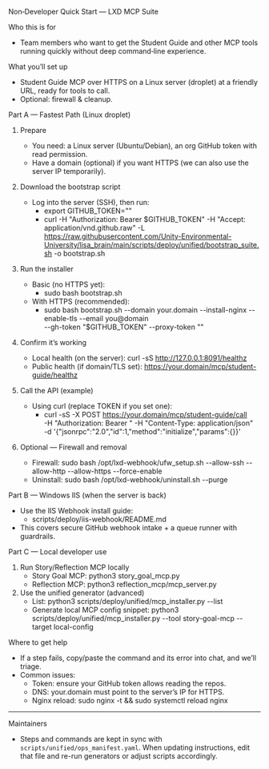 Non‑Developer Quick Start — LXD MCP Suite

Who this is for
- Team members who want to get the Student Guide and other MCP tools running quickly without deep command‑line experience.

What you’ll set up
- Student Guide MCP over HTTPS on a Linux server (droplet) at a friendly URL, ready for tools to call.
- Optional: firewall & cleanup.

Part A — Fastest Path (Linux droplet)
1) Prepare
   - You need: a Linux server (Ubuntu/Debian), an org GitHub token with read permission.
   - Have a domain (optional) if you want HTTPS (we can also use the server IP temporarily).

2) Download the bootstrap script
   - Log into the server (SSH), then run:
     - export GITHUB_TOKEN="<your GitHub token>"
     - curl -H "Authorization: Bearer $GITHUB_TOKEN" -H "Accept: application/vnd.github.raw" -L \
       https://raw.githubusercontent.com/Unity-Environmental-University/lisa_brain/main/scripts/deploy/unified/bootstrap_suite.sh -o bootstrap.sh

3) Run the installer
   - Basic (no HTTPS yet):
     - sudo bash bootstrap.sh
   - With HTTPS (recommended):
     - sudo bash bootstrap.sh --domain your.domain --install-nginx --enable-tls --email you@domain \
       --gh-token "$GITHUB_TOKEN" --proxy-token "<any long random string>"

4) Confirm it’s working
   - Local health (on the server): curl -sS http://127.0.0.1:8091/healthz
   - Public health (if domain/TLS set): https://your.domain/mcp/student-guide/healthz

5) Call the API (example)
   - Using curl (replace TOKEN if you set one):
     - curl -sS -X POST https://your.domain/mcp/student-guide/call \
       -H "Authorization: Bearer <TOKEN>" -H "Content-Type: application/json" \
       -d '{"jsonrpc":"2.0","id":1,"method":"initialize","params":{}}'

6) Optional — Firewall and removal
   - Firewall: sudo bash /opt/lxd-webhook/ufw_setup.sh --allow-ssh --allow-http --allow-https --force-enable
   - Uninstall: sudo bash /opt/lxd-webhook/uninstall.sh --purge

Part B — Windows IIS (when the server is back)
- Use the IIS Webhook install guide:
  - scripts/deploy/iis-webhook/README.md
- This covers secure GitHub webhook intake + a queue runner with guardrails.

Part C — Local developer use
1) Run Story/Reflection MCP locally
   - Story Goal MCP: python3 story_goal_mcp.py
   - Reflection MCP: python3 reflection_mcp/mcp_server.py
2) Use the unified generator (advanced)
   - List: python3 scripts/deploy/unified/mcp_installer.py --list
   - Generate local MCP config snippet: python3 scripts/deploy/unified/mcp_installer.py --tool story-goal-mcp --target local-config

Where to get help
- If a step fails, copy/paste the command and its error into chat, and we’ll triage.
- Common issues:
  - Token: ensure your GitHub token allows reading the repos.
  - DNS: your.domain must point to the server’s IP for HTTPS.
  - Nginx reload: sudo nginx -t && sudo systemctl reload nginx



---

Maintainers
- Steps and commands are kept in sync with `scripts/unified/ops_manifest.yaml`. When updating instructions, edit that file and re-run generators or adjust scripts accordingly.
